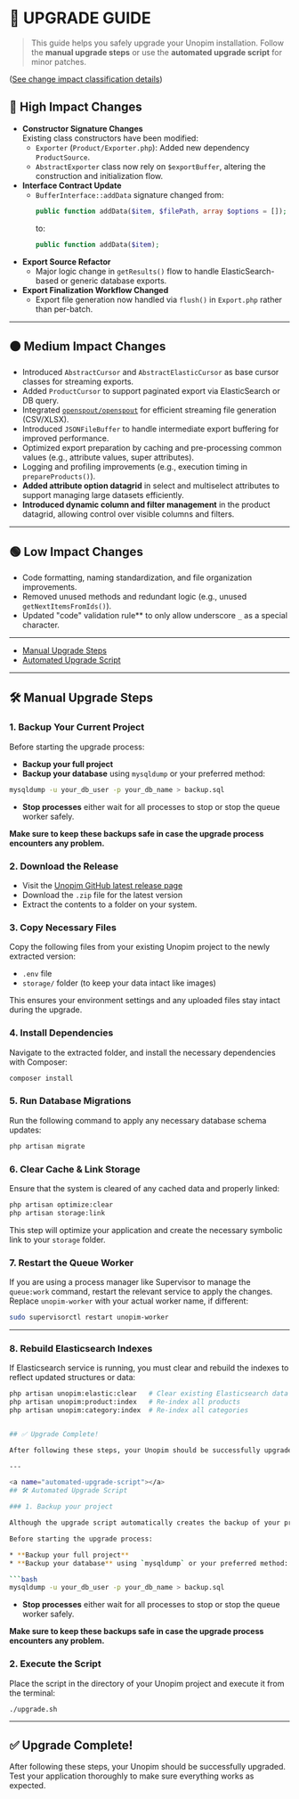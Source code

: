 # 🔼 UPGRADE GUIDE

> This guide helps you safely upgrade your Unopim installation. Follow the **manual upgrade steps** or use the **automated upgrade script** for minor patches.

([See change impact classification details](CHANGE_IMPACT_CLASSIFICATION.md))

## 🔴 High Impact Changes

- **Constructor Signature Changes**  
  Existing class constructors have been modified:
  - `Exporter` (`Product/Exporter.php`): Added new dependency `ProductSource`.
  - `AbstractExporter` class now rely on `$exportBuffer`, altering the construction and initialization flow.
- **Interface Contract Update**  
  - `BufferInterface::addData` signature changed from:
    ```php
    public function addData($item, $filePath, array $options = []);
    ```
    to:
    ```php
    public function addData($item);
    ```
- **Export Source Refactor**  
  - Major logic change in `getResults()` flow to handle ElasticSearch-based or generic database exports.
- **Export Finalization Workflow Changed**  
  - Export file generation now handled via `flush()` in `Export.php` rather than per-batch.

---

## 🟠 Medium Impact Changes

- Introduced `AbstractCursor` and `AbstractElasticCursor` as base cursor classes for streaming exports.
- Added `ProductCursor` to support paginated export via ElasticSearch or DB query.
- Integrated [`openspout/openspout`](https://github.com/openspout/openspout) for efficient streaming file generation (CSV/XLSX).
- Introduced `JSONFileBuffer` to handle intermediate export buffering for improved performance.
- Optimized export preparation by caching and pre-processing common values (e.g., attribute values, super attributes).
- Logging and profiling improvements (e.g., execution timing in `prepareProducts()`).
- **Added attribute option datagrid** in select and multiselect attributes to support managing large datasets efficiently.
- **Introduced dynamic column and filter management** in the product datagrid, allowing control over visible columns and filters.

---

## 🟢 Low Impact Changes

- Code formatting, naming standardization, and file organization improvements.
- Removed unused methods and redundant logic (e.g., unused `getNextItemsFromIds()`).
- Updated "code" validation rule** to only allow underscore `_` as a special character.

---

- [Manual Upgrade Steps](#manual-upgrade-steps)
- [Automated Upgrade Script](#automated-upgrade-script)

---

<a name="manual-upgrade-steps"></a>
## 🛠️ Manual Upgrade Steps

### 1. **Backup Your Current Project**

Before starting the upgrade process:

* **Backup your full project**
* **Backup your database** using `mysqldump` or your preferred method:

```bash
mysqldump -u your_db_user -p your_db_name > backup.sql
```
* **Stop processes** either wait for all processes to stop or stop the queue worker safely.

**Make sure to keep these backups safe in case the upgrade process encounters any problem.**

### 2. **Download the Release**

* Visit the [Unopim GitHub latest release page](https://github.com/unopim/unopim/releases/latest)
* Download the `.zip` file for the latest version
* Extract the contents to a folder on your system.

### 3. **Copy Necessary Files**

Copy the following files from your existing Unopim project to the newly extracted version:

* `.env` file
* `storage/` folder (to keep your data intact like images)

This ensures your environment settings and any uploaded files stay intact during the upgrade.

### 4. **Install Dependencies**

Navigate to the extracted folder, and install the necessary dependencies with Composer:

```bash
composer install
```

### 5. **Run Database Migrations**

Run the following command to apply any necessary database schema updates:

```bash
php artisan migrate
```

### 6. **Clear Cache & Link Storage**

Ensure that the system is cleared of any cached data and properly linked:

```bash
php artisan optimize:clear
php artisan storage:link
```

This step will optimize your application and create the necessary symbolic link to your `storage` folder.

### 7. **Restart the Queue Worker**

If you are using a process manager like Supervisor to manage the `queue:work` command, restart the relevant service to apply the changes. Replace `unopim-worker` with your actual worker name, if different:

```bash
sudo supervisorctl restart unopim-worker
```

---

### 8. **Rebuild Elasticsearch Indexes**

If Elasticsearch service is running, you must clear and rebuild the indexes to reflect updated structures or data:

```bash
php artisan unopim:elastic:clear   # Clear existing Elasticsearch data
php artisan unopim:product:index   # Re-index all products
php artisan unopim:category:index  # Re-index all categories


## ✅ Upgrade Complete!

After following these steps, your Unopim should be successfully upgraded. Test your application thoroughly to make sure everything works as expected.

---

<a name="automated-upgrade-script"></a>
## 🛠️ Automated Upgrade Script

### 1. Backup your project

Although the upgrade script automatically creates the backup of your project as well as the database, For additional safety you can manually keep the backups in case the upgrade process encounters any problems.

Before starting the upgrade process:

* **Backup your full project**
* **Backup your database** using `mysqldump` or your preferred method:

```bash
mysqldump -u your_db_user -p your_db_name > backup.sql
```
* **Stop processes** either wait for all processes to stop or stop the queue worker safely.

**Make sure to keep these backups safe in case the upgrade process encounters any problem.**

### 2. Execute the Script

Place the script in the directory of your Unopim project and execute it from the terminal:

```bash
./upgrade.sh
```

---

## ✅ Upgrade Complete!

After following these steps, your Unopim should be successfully upgraded. Test your application thoroughly to make sure everything works as expected.
